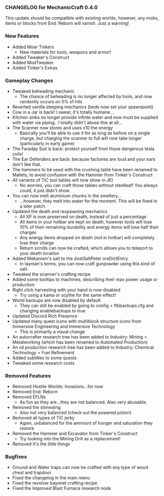 ### CHANGELOG for MechanicCraft 0.4.0

This update *should* be compatible with existing worlds, however, any mobs, items or blocks from End: Reborn will vanish. Just a warning!

### New Features

- Added Moar Tinkers
  - New materials for tools, weapons and armor!
- Added Tweaker's Construct
- Added ModTweaker
- Added Tinker's Extras


### Gameplay Changes

- Tweaked beheading mechanic
  - The chance of beheading is no longer affected by tools, and now randomly occurs on 5% of hits
- Reverted vanilla sleeping mechanics (beds now set your spawnpoint)
- Cow in a Jar is back! I swear, it's totally humane...
- Kitchen sinks no longer provide infinte water and now must be supplied with water via piping.. I totally didn't abuse this at all...
- The Scanner now stores and uses x10 the energy
  - Basically you'll be able to use it for as long as before on a single charge, but charging the scanner to full will now take longer (particularly in early game)
- The Faraday Suit is back: protect yourself from those dangerous tesla coils!
- The Ear Defenders are back: because factories are loud and your ears don't like that.
- The hammers to be used with the crushing table have been renamed to Mallets, to avoid confusion with the Hammer from Tinker's Construct
- All variants of TiC tool tables will now show in JEI
  - No worries, you can craft those tables without steelleaf! You always could, it just didn't show.
- You can now melt aluminium chunks in the smeltery...
  - ...however, they melt into water for the moment. This will be fixed in a later patch.
- Updated the death and respawning mechanics
  - All XP is now preserved on death, instead of just a percentage
  - All items in your hotbar are kept on death, however tools will lose 10% of their remaining durability and energy items will lose half their charges
  - Any energy items dropped on death (not in hotbar) will completely lose their charge
  - Return scrolls can now be crafted, which allows you to teleport to your death location
- Added Mekanism's salt to the dustSaltPeter oreDictEntry
  - In layman's terms, you can now craft gunpowder using this kind of salt.
- Tweaked the scanner's crafting recipe
- Added some tooltips to machines, describing their max power usage or production
- Right click harvesting with your hand is now disabled
  - Try using a kama or scythe for the same effect!
- World backups are now disabled by default
  - They can still be enabled by going to config > ftbbackups.cfg and changing enablebackups to true
- Updated Discord Rich Presence
- Updated many quest icons with multiblock structure icons from Immersive Engineering and Immersive Technology
  - This is primarily a visual change
- An autocrafter research tree has been added to Industry: Mining > Metalworking (which has been renamed to Automated Production)
- An oil production research tree has been added to Industry: Chemical Technology > Fuel Refinement
- Added subtitles to some quests
- Tweaked some research costs


### Removed Features

- Removed Hostile Worlds: Invasions...for now
- Removed End: Reborn
- Removed EFLNs
  - As fun as they are...they are not balanced. Also very abusable.
- Removed the slimesling
  - Also not very balanced (check out the powered piston)
- Removed all types of TiC jerky
  - Again, unbalanced for the amnount of hunger and saturation they restore
- Removed the Hammer and Excavator from Tinker's Construct
  - Try looking into the Mining Drill as a replacement!
- Removed It's the little things

### Bugfixes

- Ground and Water traps can now be crafted with any type of wood chest and trapdoor
- Fixed the changelog in the main menu
- Fixed the revolver bayonet crafting recipe
- Fixed the Improved Blast Furnace research node